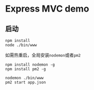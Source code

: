 # Express MVC demo

## 启动

```
npm install
node ./bin/www
```

如需热重启，全局安装`nodemon`或者`pm2`

```
npm install nodemon -g
npm install pm2 -g

nodemon ./bin/www
pm2 start app.json
```